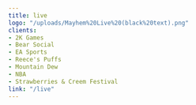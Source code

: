 ```yaml
---
title: live
logo: "/uploads/Mayhem%20Live%20(black%20text).png"
clients:
- 2K Games
- Bear Social
- EA Sports
- Reece's Puffs
- Mountain Dew
- NBA
- Strawberries & Creem Festival
link: "/live"
---
```



